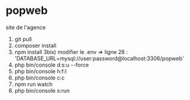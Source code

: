 # popweb
site de l'agence
1) git pull
2) composer install
3) npm install
3bis) modifier le .env => ligne 28 : 'DATABASE_URL=mysql://user:password@localhost:3306/popweb'
4) php bin/console d:s:u --force
5) php bin/console h:f:l
6) php bin/console c:c
7) npm run watch
8) php bin/console s:run
